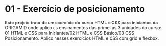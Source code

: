 # 01 - Exercício de posicionamento
Este projeto trata de um exercício do curso HTML e CSS para iniciantes da ORIGAMID onde aplico os ensinamentos das primeiras 3 unidades do curso: 01 HTML e CSS para Iniciantes/02 HTML e CSS Básico/03 CSS Posicionamento.
Aplico nesses exercícios HTML e CSS com grid e flexbox.
